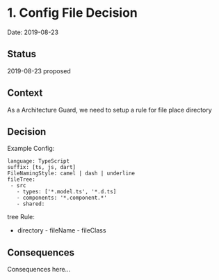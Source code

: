 # 1. Config File Decision

Date: 2019-08-23

## Status

2019-08-23 proposed

## Context

As a Architecture Guard, we need to setup a rule for file place directory

## Decision

Example Config:

```
language: TypeScript
suffix: [ts, js, dart]
FileNamingStyle: camel | dash | underline 
fileTree:
 - src
   - types: ['*.model.ts', '*.d.ts]
   - components: '*.component.*'
   - shared:
```

tree Rule:

 - directory - fileName - fileClass 

## Consequences

Consequences here...
